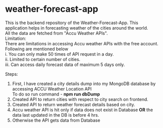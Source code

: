# weather-forecast-app

This is the backend repository of the Weather-Forecast-App. This application helps in forecasting weather of the cities around the world. <br>
All the data are fetched from "Accu Weather APIs". <br>
Limitation:<br>
There are limitations in accessing Accu weather APIs with the free account. Following are mentioned below <br>
i. You can only make 50 times of API request in a day. <br>
ii. Limited to certain number of cities. <br>
iii. Can access daily forecast data of maximum 5 days only. <br>

Steps: <br>
1. First, I have created a city details dump into my MongoDB database by accessing ACCU Weather Location API<br>
To do so run command -  **npm run dbDump**<br>
2. Created API to return cities with respect to city search on frontend.<br>
3. Created API to return weather forecast details based on city.<br>
5. Accu weather API is hit only if data does not exist in Database **OR** the data last updated in the DB is before 4 hrs.<br>
6. Otherwise the API gets data from Database
